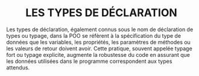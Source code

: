 <h1 align="center" id="title">
LES TYPES DE DÉCLARATION
</h1>

<p id="description">
Les types de déclaration, également connus sous le nom de déclaration de types ou typage, dans la
POO se réfèrent à la spécification du type de données que les variables, les propriétés, les
paramètres de méthodes ou les valeurs de retour doivent avoir. Cette pratique, souvent appelée
typage fort ou typage explicite, augmente la robustesse du code en assurant que les données
utilisées dans le programme correspondent aux types attendus.
</p>